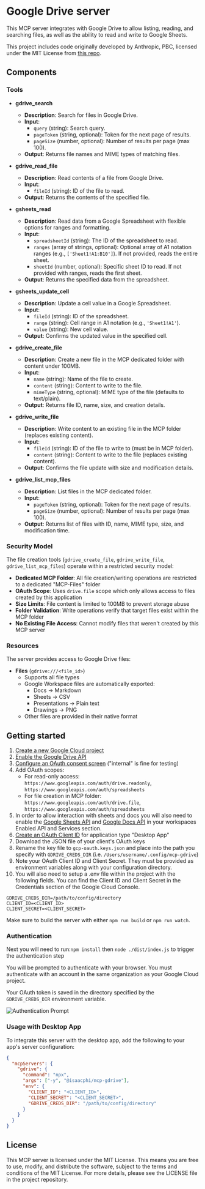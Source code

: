 # Google Drive server

This MCP server integrates with Google Drive to allow listing, reading, and searching files, as well as the ability to read and write to Google Sheets.

This project includes code originally developed by Anthropic, PBC, licensed under the MIT License from [this repo](https://github.com/modelcontextprotocol/servers/tree/main/src/gdrive).

## Components

### Tools

- **gdrive_search**

  - **Description**: Search for files in Google Drive.
  - **Input**:
    - `query` (string): Search query.
    - `pageToken` (string, optional): Token for the next page of results.
    - `pageSize` (number, optional): Number of results per page (max 100).
  - **Output**: Returns file names and MIME types of matching files.

- **gdrive_read_file**

  - **Description**: Read contents of a file from Google Drive.
  - **Input**:
    - `fileId` (string): ID of the file to read.
  - **Output**: Returns the contents of the specified file.

- **gsheets_read**

  - **Description**: Read data from a Google Spreadsheet with flexible options for ranges and formatting.
  - **Input**:
    - `spreadsheetId` (string): The ID of the spreadsheet to read.
    - `ranges` (array of strings, optional): Optional array of A1 notation ranges (e.g., `['Sheet1!A1:B10']`). If not provided, reads the entire sheet.
    - `sheetId` (number, optional): Specific sheet ID to read. If not provided with ranges, reads the first sheet.
  - **Output**: Returns the specified data from the spreadsheet.

- **gsheets_update_cell**
  - **Description**: Update a cell value in a Google Spreadsheet.
  - **Input**:
    - `fileId` (string): ID of the spreadsheet.
    - `range` (string): Cell range in A1 notation (e.g., `'Sheet1!A1'`).
    - `value` (string): New cell value.
  - **Output**: Confirms the updated value in the specified cell.

- **gdrive_create_file**
  - **Description**: Create a new file in the MCP dedicated folder with content under 100MB.
  - **Input**:
    - `name` (string): Name of the file to create.
    - `content` (string): Content to write to the file.
    - `mimeType` (string, optional): MIME type of the file (defaults to text/plain).
  - **Output**: Returns file ID, name, size, and creation details.

- **gdrive_write_file**
  - **Description**: Write content to an existing file in the MCP folder (replaces existing content).
  - **Input**:
    - `fileId` (string): ID of the file to write to (must be in MCP folder).
    - `content` (string): Content to write to the file (replaces existing content).
  - **Output**: Confirms the file update with size and modification details.

- **gdrive_list_mcp_files**
  - **Description**: List files in the MCP dedicated folder.
  - **Input**:
    - `pageToken` (string, optional): Token for the next page of results.
    - `pageSize` (number, optional): Number of results per page (max 100).
  - **Output**: Returns list of files with ID, name, MIME type, size, and modification time.

### Security Model

The file creation tools (`gdrive_create_file`, `gdrive_write_file`, `gdrive_list_mcp_files`) operate within a restricted security model:

- **Dedicated MCP Folder**: All file creation/writing operations are restricted to a dedicated "MCP-Files" folder
- **OAuth Scope**: Uses `drive.file` scope which only allows access to files created by this application
- **Size Limits**: File content is limited to 100MB to prevent storage abuse
- **Folder Validation**: Write operations verify that target files exist within the MCP folder
- **No Existing File Access**: Cannot modify files that weren't created by this MCP server

### Resources

The server provides access to Google Drive files:

- **Files** (`gdrive:///<file_id>`)
  - Supports all file types
  - Google Workspace files are automatically exported:
    - Docs → Markdown
    - Sheets → CSV
    - Presentations → Plain text
    - Drawings → PNG
  - Other files are provided in their native format

## Getting started

1. [Create a new Google Cloud project](https://console.cloud.google.com/projectcreate)
2. [Enable the Google Drive API](https://console.cloud.google.com/workspace-api/products)
3. [Configure an OAuth consent screen](https://console.cloud.google.com/apis/credentials/consent) ("internal" is fine for testing)
4. Add OAuth scopes:
   - For read-only access: `https://www.googleapis.com/auth/drive.readonly`, `https://www.googleapis.com/auth/spreadsheets`
   - For file creation in MCP folder: `https://www.googleapis.com/auth/drive.file`, `https://www.googleapis.com/auth/spreadsheets`
5. In order to allow interaction with sheets and docs you will also need to enable the [Google Sheets API](https://console.cloud.google.com/apis/api/sheets.googleapis.com/) and [Google Docs API](https://console.cloud.google.com/marketplace/product/google/docs.googleapis.com) in your workspaces Enabled API and Services section.
6. [Create an OAuth Client ID](https://console.cloud.google.com/apis/credentials/oauthclient) for application type "Desktop App"
7. Download the JSON file of your client's OAuth keys
8. Rename the key file to `gcp-oauth.keys.json` and place into the path you specify with `GDRIVE_CREDS_DIR` (i.e. `/Users/username/.config/mcp-gdrive`)
9. Note your OAuth Client ID and Client Secret. They must be provided as environment variables along with your configuration directory.
10. You will also need to setup a .env file within the project with the following fields. You can find the Client ID and Client Secret in the Credentials section of the Google Cloud Console.

```
GDRIVE_CREDS_DIR=/path/to/config/directory
CLIENT_ID=<CLIENT_ID>
CLIENT_SECRET=<CLIENT_SECRET>
```

Make sure to build the server with either `npm run build` or `npm run watch`.

### Authentication

Next you will need to run:`npm install` then `node ./dist/index.js` to trigger the authentication step

You will be prompted to authenticate with your browser. You must authenticate with an account in the same organization as your Google Cloud project.

Your OAuth token is saved in the directory specified by the `GDRIVE_CREDS_DIR` environment variable.

![Authentication Prompt](https://i.imgur.com/TbyV6Yq.png)

### Usage with Desktop App

To integrate this server with the desktop app, add the following to your app's server configuration:

```json
{
  "mcpServers": {
    "gdrive": {
      "command": "npx",
      "args": ["-y", "@isaacphi/mcp-gdrive"],
      "env": {
        "CLIENT_ID": "<CLIENT_ID>",
        "CLIENT_SECRET": "<CLIENT_SECRET>",
        "GDRIVE_CREDS_DIR": "/path/to/config/directory"
      }
    }
  }
}
```

## License

This MCP server is licensed under the MIT License. This means you are free to use, modify, and distribute the software, subject to the terms and conditions of the MIT License. For more details, please see the LICENSE file in the project repository.
